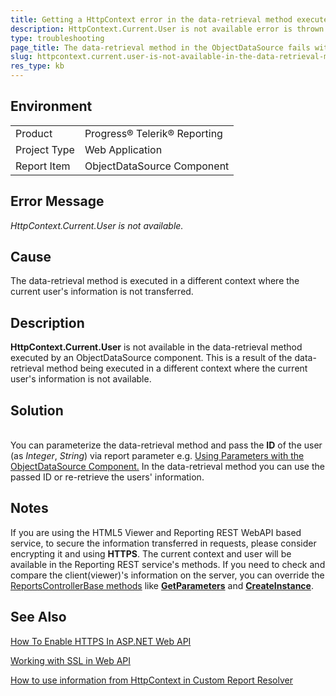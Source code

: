 ```yaml
---
title: Getting a HttpContext error in the data-retrieval method executed by an ObjectDataSource component
description: HttpContext.Current.User is not available error is thrown in the data-retrieval method executed by an ObjectDataSource component.
type: troubleshooting
page_title: The data-retrieval method in the ObjectDataSource fails with a HttpContext error.
slug: httpcontext.current.user-is-not-available-in-the-data-retrieval-method-executed-by-an-objectdatasource-component
res_type: kb
---
```


## Environment

<table>
	<tr>
		<td>Product</td>
		<td>Progress® Telerik® Reporting</td>
	</tr>
 	<tr>
		<td>Project Type</td>
		<td>Web Application</td>
	</tr>
  <tr>
		<td>Report Item</td>
		<td>ObjectDataSource Component</td>
	</tr>
</table>

## Error Message

*HttpContext.Current.User is not available.*

## Cause

The data-retrieval method is executed in a different context where the current user's information is not transferred.

## Description
 
**HttpContext.Current.User** is not available in the data-retrieval method executed by an ObjectDataSource component. This is a result of the data-retrieval method being executed in a different context where the current user's information is not available.  
  
## Solution
   
You can parameterize the data-retrieval method and pass the **ID** of the user (as *Integer*, *String*) via report parameter e.g. [Using Parameters with the ObjectDataSource Component.](../object-data-source-using-expressions) In the data-retrieval method you can use the passed ID or re-retrieve the users' information.  

## Notes
  
If you are using the HTML5 Viewer and Reporting REST WebAPI based service, to secure the information transferred in requests, please consider encrypting it and using **HTTPS**. The current context and user will be available in the Reporting REST service's methods. If you need to check and compare the client(viewer)'s information on the server, you can override the [ReportsControllerBase methods](../methods-t-telerik-reporting-services-webapi-reportscontrollerbase) like [**GetParameters**](../m-telerik-reporting-services-webapi-reportscontrollerbase-getparameters) and [**CreateInstance**](../m-telerik-reporting-services-webapi-reportscontrollerbase-createinstance).   

## See Also

[How To Enable HTTPS In ASP.NET Web API](https://www.c-sharpcorner.com/article/how-to-enable-https-in-asp-net-web-api/)

[Working with SSL in Web API](https://docs.microsoft.com/en-us/aspnet/web-api/overview/security/working-with-ssl-in-web-api)

[How to use information from HttpContext in Custom Report Resolver](./how-to-pass-information-from-httpcontext-to-reporting-engine)
